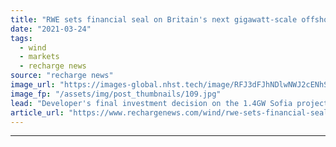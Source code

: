 ```yaml
---
title: "RWE sets financial seal on Britain's next gigawatt-scale offshore wind plant"
date: "2021-03-24"
tags: 
  - wind
  - markets
  - recharge news
source: "recharge news"
image_url: "https://images-global.nhst.tech/image/RFJ3dFJhNDlwNWJ2cENhSkZRa1hxeEZqenpZalNOdnY0U2VKL0RFamdIbz0=/nhst/binary/580b76a3a8cb09605f4e460dbbccc6ea"
image_fp: "/assets/img/post_thumbnails/109.jpg"
lead: "Developer's final investment decision on the 1.4GW Sofia project looks forward to switch-on in 2026 with power flowing to 1.2 million homes in the UK"
article_url: "https://www.rechargenews.com/wind/rwe-sets-financial-seal-on-britains-next-gigawatt-scale-offshore-wind-plant/2-1-986827"
---
```


---
